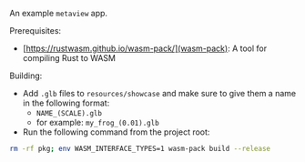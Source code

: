 An example `metaview` app.

Prerequisites:
* [https://rustwasm.github.io/wasm-pack/](wasm-pack): A tool for compiling Rust to WASM

Building:
* Add `.glb` files to `resources/showcase` and make sure to give them a name in the following format:
    * `NAME_(SCALE).glb`
    * for example: `my_frog_(0.01).glb`
* Run the following command from the project root:
```sh
rm -rf pkg; env WASM_INTERFACE_TYPES=1 wasm-pack build --release
```
